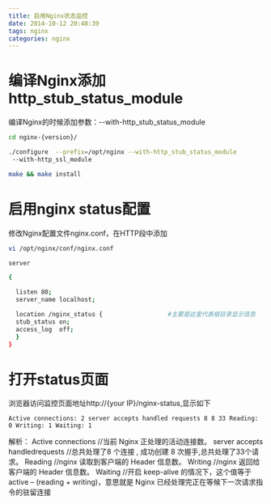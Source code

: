 ```yaml
---
title: 启用Nginx状态监控
date: 2014-10-12 20:48:39
tags: nginx
categories: nginx
---
```

# 编译Nginx添加http_stub_status_module
编译Nginx的时候添加参数：--with-http_stub_status_module
````bash
cd nginx-{version}/

./configure  --prefix=/opt/nginx --with-http_stub_status_module
 --with-http_ssl_module

make && make install
````
<!-- more -->
# 启用nginx status配置
修改Nginx配置文件nginx.conf，在HTTP段中添加
````bash
vi /opt/nginx/conf/nginx.conf
````
````bash
server

{

  listen 80;
  server_name localhost;

  location /nginx_status {                  #主要是这里代表根目录显示信息
  stub_status on;
  access_log  off;
  }
}
````
# 打开status页面
浏览器访问监控页面地址http://{your IP}/nginx-status,显示如下
````
Active connections: 2 server accepts handled requests 8 8 33 Reading: 0 Writing: 1 Waiting: 1 
````
解析： 
Active connections    //当前 Nginx 正处理的活动连接数。 
server accepts handledrequests //总共处理了8 个连接 , 成功创建 8 次握手,总共处理了33个请求。 
Reading //nginx 读取到客户端的 Header 信息数。 
Writing //nginx 返回给客户端的 Header 信息数。 
Waiting //开启 keep-alive 的情况下，这个值等于 active – (reading + writing)，意思就是 Nginx 已经处理完正在等候下一次请求指令的驻留连接